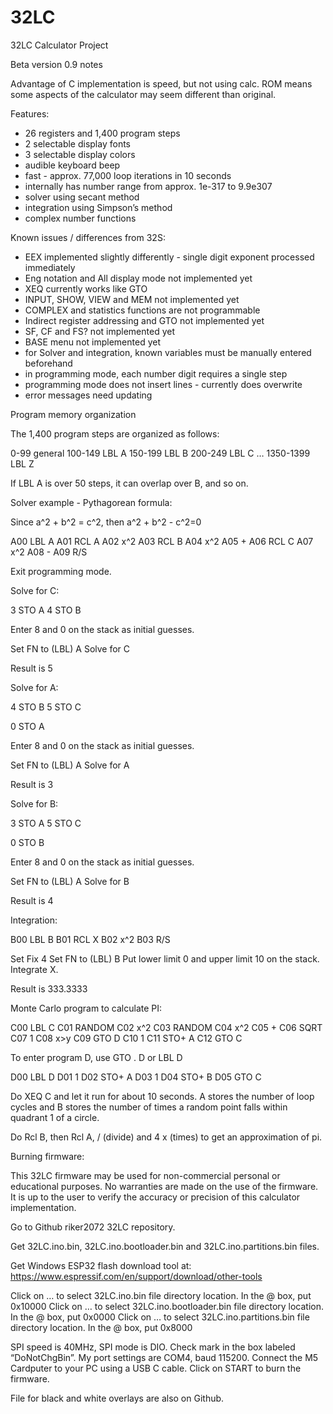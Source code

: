 # 32LC
32LC Calculator Project

Beta version 0.9 notes

Advantage of C implementation is speed, but not using calc. ROM means some aspects of the calculator may seem different than original.  

Features:

- 26 registers and 1,400 program steps
- 2 selectable display fonts
- 3 selectable display colors
- audible keyboard beep
- fast - approx. 77,000 loop iterations in 10 seconds
- internally has number range from approx. 1e-317  to 9.9e307
- solver using secant method
- integration using Simpson’s method
- complex number functions

Known issues / differences from 32S:

- EEX implemented slightly differently - single digit exponent processed immediately
- Eng notation and All display mode not implemented yet
- XEQ currently works like GTO
- INPUT, SHOW, VIEW and MEM not implemented yet
- COMPLEX and statistics functions are not programmable
- Indirect register addressing and GTO not implemented yet
- SF, CF and FS? not implemented yet
- BASE menu not implemented yet
- for Solver and integration, known variables must be manually entered beforehand
- in programming mode, each number digit requires a single step
- programming mode does not insert lines - currently does overwrite
- error messages need updating

Program memory organization

The 1,400 program steps are organized as follows:

0-99 general
100-149 LBL A
150-199 LBL B
200-249 LBL C
…
1350-1399 LBL Z

If LBL A is over 50 steps, it can overlap over B, and so on.

Solver example - Pythagorean formula:

Since a^2 + b^2 = c^2, then a^2 + b^2 - c^2=0

A00 LBL A
A01 RCL A
A02 x^2
A03 RCL B
A04 x^2
A05 +
A06 RCL C
A07 x^2
A08 -
A09 R/S

Exit programming mode.

Solve for C:

3 STO A
4 STO B

Enter 8 and 0 on the stack as initial guesses.

Set FN to (LBL) A
Solve for C

Result is 5

Solve for A:

4 STO B
5 STO C

0 STO A

Enter 8 and 0 on the stack as initial guesses.

Set FN to (LBL) A
Solve for A

Result is 3

Solve for B:

3 STO A
5 STO C

0 STO B

Enter 8 and 0 on the stack as initial guesses.

Set FN to (LBL) A
Solve for B

Result is 4

Integration:

B00 LBL B
B01 RCL X
B02 x^2
B03 R/S

Set Fix 4
Set FN to (LBL) B
Put lower limit 0 and upper limit 10 on the stack.
Integrate X.

Result is 333.3333

Monte Carlo program to calculate PI:

C00 LBL C
C01 RANDOM
C02 x^2
C03 RANDOM
C04 x^2
C05 +
C06 SQRT
C07 1
C08 x>y
C09 GTO D
C10 1
C11 STO+ A
C12 GTO C

To enter program D, use GTO . D or LBL D

D00 LBL D
D01 1
D02 STO+ A
D03 1
D04 STO+ B
D05 GTO C

Do XEQ C and let it run for about 10 seconds.  A stores the number of loop cycles and B stores the number of times a random point falls within quadrant 1 of a circle.

Do Rcl B, then Rcl A,  / (divide) and 4 x (times) to get an approximation of pi.


Burning firmware:

This 32LC firmware may be used for non-commercial personal or educational purposes.  No warranties are made on the use of the firmware.  It is up to the user to verify the accuracy or precision of this calculator implementation.

Go to Github riker2072 32LC repository.

Get 32LC.ino.bin, 32LC.ino.bootloader.bin and 32LC.ino.partitions.bin files.

Get Windows ESP32 flash download tool at: https://www.espressif.com/en/support/download/other-tools

Click on … to select 32LC.ino.bin file directory location.  In the @ box, put 0x10000
Click on … to select 32LC.ino.bootloader.bin file directory location.  In the @ box, put 0x0000
Click on … to select 32LC.ino.partitions.bin file directory location.  In the @ box, put 0x8000

SPI speed is 40MHz, SPI mode is DIO.  Check mark in the box labeled “DoNotChgBin”.  My port settings are COM4, baud 115200.  Connect the M5 Cardputer to your PC using a USB C cable.  Click on START to burn the firmware.

File for black and white overlays are also on Github.



